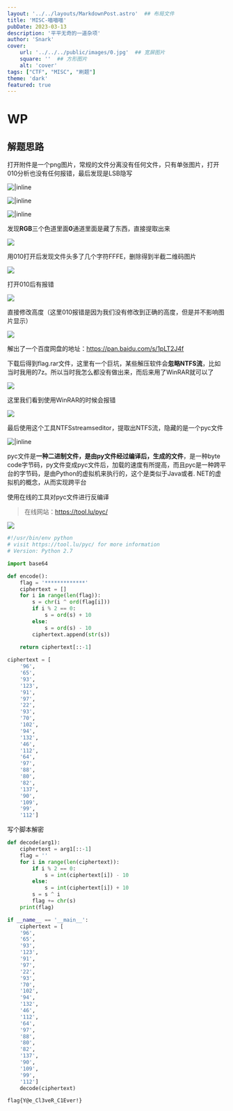 ```yaml
---
layout: '../../layouts/MarkdownPost.astro'  ## 布局文件
title: 'MISC-喵喵喵'
pubDate: 2023-03-13
description: '平平无奇的一道杂项'
author: 'Snark'
cover:
    url: '../../../public/images/0.jpg'  ## 宽屏图片
    square: ''  ## 方形图片
    alt: 'cover'
tags: ["CTF", "MISC", "刷题"]
theme: 'dark'
featured: true
---
```


# WP

## 解题思路

打开附件是一个png图片，常规的文件分离没有任何文件，只有单张图片，打开010分析也没有任何报错，最后发现是LSB隐写

![|inline](https://s2.xptou.com/2023/03/17/641423fb48478.png)

![|inline](https://s2.xptou.com/2023/03/17/641423fba99b1.png)

![|inline](https://s2.xptou.com/2023/03/17/641423fbef44b.png)

发现**RGB**三个色道里面**0**通道里面是藏了东西，直接提取出来

![](https://s2.xptou.com/2023/03/17/641423fcb50df.png)

用010打开后发现文件头多了几个字符FFFE，删除得到半截二维码图片

![](https://s2.xptou.com/2023/03/17/641423fdba3d4.png)

打开010后有报错

![](https://s2.xptou.com/2023/03/17/641424004fcae.png)

直接修改高度（这里010报错是因为我们没有修改到正确的高度，但是并不影响图片显示）

![](https://s2.xptou.com/2023/03/17/641424dcc194c.png)

解出了一个百度网盘的地址：https://pan.baidu.com/s/1pLT2J4f

下载后得到flag.rar文件，这里有一个巨坑，某些解压软件会**忽略NTFS流**，比如当时我用的7z。所以当时我怎么都没有做出来，而后来用了WinRAR就可以了

![](https://s2.xptou.com/2023/03/17/641424e97f9dc.png)

这里我们看到使用WinRAR的时候会报错

![](https://s2.xptou.com/2023/03/17/641423ffad193.png)

最后使用这个工具NTFSstreamseditor，提取出NTFS流，隐藏的是一个pyc文件

![|inline](https://s2.xptou.com/2023/03/17/6414243413ad6.png)

   pyc文件是**一种二进制文件，是由py文件经过编译后，生成的文件**，是一种byte code字节码，py文件变成pyc文件后，加载的速度有所提高，而且pyc是一种跨平台的字节码，是由Python的虚拟机来执行的，这个是类似于Java或者. NET的虚拟机的概念，从而实现跨平台

使用在线的工具对pyc文件进行反编译

> 在线网站：https://tool.lu/pyc/

![](https://s2.xptou.com/2023/03/17/64142434e2258.png)

```python
#!/usr/bin/env python
# visit https://tool.lu/pyc/ for more information
# Version: Python 2.7

import base64

def encode():
    flag = '*************'
    ciphertext = []
    for i in range(len(flag)):
        s = chr(i ^ ord(flag[i]))
        if i % 2 == 0:
            s = ord(s) + 10
        else:
            s = ord(s) - 10
        ciphertext.append(str(s))
    
    return ciphertext[::-1]

ciphertext = [
    '96',
    '65',
    '93',
    '123',
    '91',
    '97',
    '22',
    '93',
    '70',
    '102',
    '94',
    '132',
    '46',
    '112',
    '64',
    '97',
    '88',
    '80',
    '82',
    '137',
    '90',
    '109',
    '99',
    '112']
```

写个脚本解密

```python
def decode(arg1):
	ciphertext = arg1[::-1]
	flag = ''
	for i in range(len(ciphertext)):
		if i % 2 == 0:
			s = int(ciphertext[i]) - 10
		else:
			s = int(ciphertext[i]) + 10 
		s = s ^ i
		flag += chr(s)
	print(flag)

if __name__ == '__main__':
	ciphertext = [
    '96',
    '65',
    '93',
    '123',
    '91',
    '97',
    '22',
    '93',
    '70',
    '102',
    '94',
    '132',
    '46',
    '112',
    '64',
    '97',
    '88',
    '80',
    '82',
    '137',
    '90',
    '109',
    '99',
    '112']
	decode(ciphertext)

```

    flag{Y@e_Cl3veR_C1Ever!} 